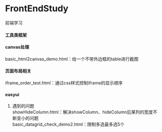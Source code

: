 # FrontEndStudy
前端学习  

#### 工具类框架
#### canvas处理
basic_html2canvas_demo.html：给一个不带外边框的table进行截图  

#### 页面布局相关
iframe_order_test.html：通过css样式控制iframe的显示顺序  

#### easyui
1. 遇到的问题  
showHideColumn.html：解决showColumn、hideColumn后某列的宽度不断变小的问题  
basic_datagrid_check_demo2.html：限制多选最多选5个  
